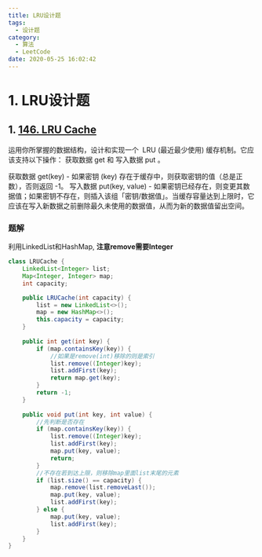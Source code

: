 ```yaml
---
title: LRU设计题
tags:
  - 设计题
category:
  - 算法
  - LeetCode
date: 2020-05-25 16:02:42
---
```

# 1. LRU设计题
## 1. [146. LRU Cache](https://leetcode-cn.com/problems/lru-cache/)
运用你所掌握的数据结构，设计和实现一个  LRU (最近最少使用) 缓存机制。它应该支持以下操作： 获取数据 get 和 写入数据 put 。

获取数据 get(key) - 如果密钥 (key) 存在于缓存中，则获取密钥的值（总是正数），否则返回 -1。
写入数据 put(key, value) - 如果密钥已经存在，则变更其数据值；如果密钥不存在，则插入该组「密钥/数据值」。当缓存容量达到上限时，它应该在写入新数据之前删除最久未使用的数据值，从而为新的数据值留出空间。

### 题解
利用LinkedList和HashMap, **注意remove需要Integer**
```java
class LRUCache {
    LinkedList<Integer> list;
    Map<Integer, Integer> map;
    int capacity;

    public LRUCache(int capacity) {
        list = new LinkedList<>();
        map = new HashMap<>();
        this.capacity = capacity;
    }
    
    public int get(int key) {
        if (map.containsKey(key)) {
            //如果是remove(int)移除的则是索引
            list.remove((Integer)key);
            list.addFirst(key);
            return map.get(key);
        }
        return -1;
    }
    
    public void put(int key, int value) {
        //先判断是否存在
        if (map.containsKey(key)) {
            list.remove((Integer)key);
            list.addFirst(key);
            map.put(key, value);
            return;
        }
        //不存在若到达上限，则移除map里面list末尾的元素
        if (list.size() == capacity) {
            map.remove(list.removeLast());
            map.put(key, value);
            list.addFirst(key);
        } else {
            map.put(key, value);
            list.addFirst(key);
        }
    }
}
```
